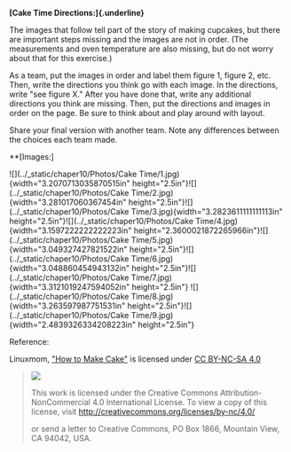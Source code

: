 **[Cake Time Directions:]{.underline}**

The images that follow tell part of the story of making cupcakes, but there are important steps missing and the images are not in order. (The measurements and oven temperature are also missing, but do not worry about that for this exercise.)

As a team, put the images in order and label them figure 1, figure 2, etc. Then, write the directions you think go with each image. In the directions, write "see figure X." After you have done that, write any additional directions you think are missing. Then, put the directions and images in order on the page. Be sure to think about and play around with layout.

Share your final version with another team. Note any differences between the choices each team made.

**[Images:]

![](../_static/chaper10/Photos/Cake Time/1.jpg){width="3.2070713035870515in" height="2.5in"}![](../_static/chaper10/Photos/Cake Time/2.jpg){width="3.281017060367454in" height="2.5in"}![](../_static/chaper10/Photos/Cake Time/3.jpg){width="3.2823611111111113in" height="2.5in"}![](../_static/chaper10/Photos/Cake Time/4.jpg){width="3.1597222222222223in" height="2.3600021872265966in"}![](../_static/chaper10/Photos/Cake Time/5.jpg){width="3.049327427821522in" height="2.5in"}![](../_static/chaper10/Photos/Cake Time/6.jpg){width="3.048860454943132in" height="2.5in"}![](../_static/chaper10/Photos/Cake Time/7.jpg){width="3.3121019247594052in" height="2.5in"} ![](../_static/chaper10/Photos/Cake Time/8.jpg){width="3.263597987751531in" height="2.5in"}![](../_static/chaper10/Photos/Cake Time/9.jpg){width="2.4839326334208223in" height="2.5in"}

Reference:

Linuxmom, [\"How to Make Cake\"](https://www.instructables.com/How-to-make-cake-2/) is licensed under [CC BY-NC-SA 4.0](http://creativecommons.org/licenses/by-nc-sa/4.0)

> ![](media/image10.png)
>
> This work is licensed under the Creative Commons Attribution-NonCommercial 4.0 International License. To view a copy of this license, visit <http://creativecommons.org/licenses/by-nc/4.0/>
>
> or send a letter to Creative Commons, PO Box 1866, Mountain View, CA 94042, USA.
